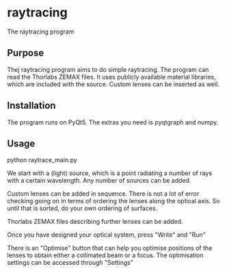 # raytracing
The raytracing program

<H2>Purpose</H2>
<p>Thej raytracing program aims to do simple raytracing. The program can read the Thorlabs ZEMAX files. It uses publicly available material libraries, which are included with the source. Custom lenses can be inserted as well.</p>

<h2>Installation</h2>
The program runs on PyQt5. The extras you need is pyqtgraph and numpy.

<H2>Usage</H2>

<p>python raytrace_main.py</p>

<p> We start with a (light) source, which is a point radiating a number of rays with a certain wavelength. Any number of sources can be added. </p>

<p>Custom lenses can be added in sequence. There is not a lot of error checking going on in terms of ordering the lenses along the optical axis. So until that is sorted, do your own ordering of surfaces.</p>

<p>Thorlabs ZEMAX files describing further lenses can be added.</p>

<p>Once you have designed your optical system, press "Write" and "Run"</p>

<p>There is an "Optimise" button that can help you optimise positions of the lenses to obtain either a collimated beam or a focus. The optimisation settings can be accessed through "Settings"</p>
